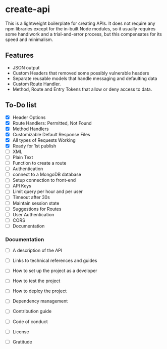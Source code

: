 # create-api

This is a lightweight boilerplate for creating APIs. It does not require any npm libraries except for the in-built Node modules, so it usually requires some handiwork and a trial-and-error process, but this compensates for its speed and minimalism.

## Features
- JSON output
- Custom Headers that removed some possibly vulnerable headers
- Separate reusable models that handle messaging and defaulting data
- Custom Route Handler.
- Method, Route and Entry Tokens that allow or deny access to data.
## To-Do list

- [X] Header Options
- [X] Route Handlers: Permitted, Not Found
- [X] Method Handlers
- [X] Customizable Default Response Files
- [X] All types of Requests Working
- [X] Ready for 1st publish
- [ ] XML
- [ ] Plain Text
- [ ] Function to create a route
- [ ] Authentication
- [ ] connect to a MongoDB database
- [ ] Setup connection to front-end
- [ ] API Keys
- [ ] Limit query per hour and per user
- [ ] Timeout after 30s
- [ ] Maintain session state
- [ ] Suggestions for Routes
- [ ] User Authentication
- [ ] CORS
- [ ] Documentation

### Documentation

- [ ] A description of the API
- [ ] Links to technical references and guides
- [ ] How to set up the project as a developer
- [ ] How to test the project
- [ ] How to deploy the project
- [ ] Dependency management
- [ ] Contribution guide
- [ ] Code of conduct
- [ ] License
- [ ] Gratitude














